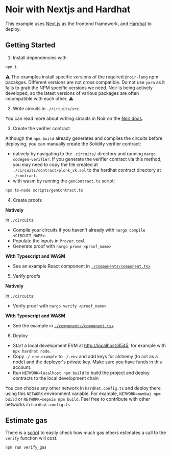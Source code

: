 # Noir with Nextjs and Hardhat


This example uses [Next.js](https://nextjs.org/) as the frontend framework, and
[Hardhat](https://hardhat.org/) to deploy.

## Getting Started

1. Install dependencies with

```bash
npm i
```

⚠️ The examples install specific versions of the required `@noir-lang` npm pacakges. Different
versions are not cross compatible. Do not use `yarn` as it fails to grab the NPM specific versions
we need. Noir is being actively developed, so the latest versions of various packages are often
incompatible with each other. ⚠️

2. Write circuits in `./circuits/src`.

You can read more about writing circuits in Noir on the [Noir docs](https://noir-lang.org/).

3. Create the verifier contract

Although the `npm build` already generates and compiles the circuits before deploying, you can
manually create the Solidity verifier contract:

- natively by navigating to the `.circuits/` directory and running `nargo codegen-verifier`. If you
  generate the verifier contract via this method, you may need to copy the file created at
  `./circuits/contract/plonk_vk.sol` to the hardhat contract directory at `./contract`.
- with wasm by running the `genContract.ts` script:

```bash
npx ts-node scripts/genContract.ts
```

4. Create proofs

**Natively**

In `./circuits`:

- Compile your circuits if you haven't already with `nargo compile <CIRCUIT_NAME>`.
- Populate the inputs in `Prover.toml`
- Generate proof with `nargo prove <proof_name>`

**With Typescript and WASM**

- See an example React component in [`./components/component.tsx`](./components/component.tsx)

5. Verify proofs

**Natively**

In `./circuits`:

- Verify proof with `nargo verify <proof_name>`

**With Typescript and WASM**

- See the example in [`./components/component.tsx`](./components/component.tsx)

6. Deploy

- Start a local development EVM at <http://localhost:8545>, for example with `npx hardhat node`.
- Copy `./.env.example` to `./.env` and add keys for alchemy (to act as a node) and the deployer's
  private key. Make sure you have funds in this account.
- Run `NETWORK=localhost npm build` to build the project and deploy contracts to the local
  development chain

You can choose any other network in `hardhat.config.ts` and deploy there using this `NETWORK`
environment variable. For example, `NETWORK=mumbai npm build` or `NETWORK=sepoia npm build`. Feel
free to contribute with other networks in `hardhat.config.ts`

## Estimate gas

There is a [script](./scripts/verificationGas.ts) to easily check how much gas ethers estimates a
call to the `verify` function will cost.

```sh
npm run verify_gas
```
